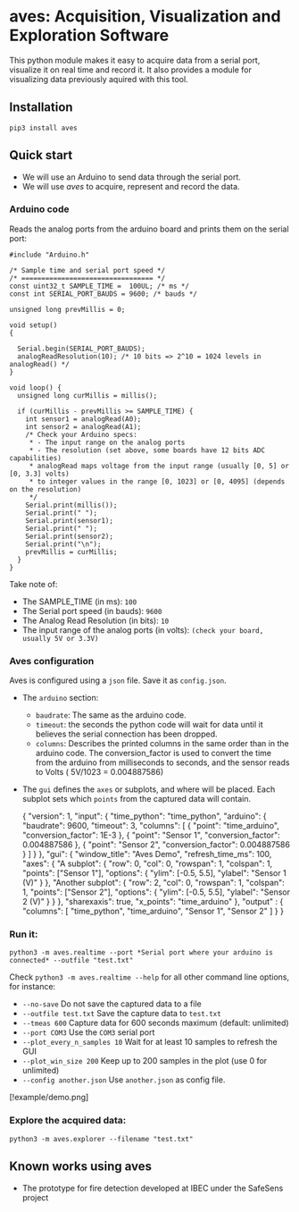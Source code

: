 # aves: Acquisition, Visualization and Exploration Software

This python module makes it easy to acquire data from a serial port, visualize it
on real time and record it. It also provides a module for visualizing data previously
aquired with this tool.

## Installation

    pip3 install aves

## Quick start

- We will use an Arduino to send data through the serial port.
- We will use *aves* to acquire, represent and record the data.

### Arduino code

Reads the analog ports from the arduino board and prints them on the serial port:

    #include "Arduino.h"
    
    /* Sample time and serial port speed */
    /* ================================= */
    const uint32_t SAMPLE_TIME =  100UL; /* ms */
    const int SERIAL_PORT_BAUDS = 9600; /* bauds */
    
    unsigned long prevMillis = 0;
    
    void setup()
    {
    
      Serial.begin(SERIAL_PORT_BAUDS);
      analogReadResolution(10); /* 10 bits => 2^10 = 1024 levels in analogRead() */
    }
    
    void loop() {
      unsigned long curMillis = millis();
    
      if (curMillis - prevMillis >= SAMPLE_TIME) {
        int sensor1 = analogRead(A0);
        int sensor2 = analogRead(A1);
        /* Check your Arduino specs:
         * - The input range on the analog ports
         * - The resolution (set above, some boards have 12 bits ADC capabilities)
         * analogRead maps voltage from the input range (usually [0, 5] or [0, 3.3] volts)
         * to integer values in the range [0, 1023] or [0, 4095] (depends on the resolution)
         */
        Serial.print(millis());
        Serial.print(" ");
        Serial.print(sensor1);
        Serial.print(" ");
        Serial.print(sensor2);
        Serial.print("\n");
        prevMillis = curMillis;
      }
    }

Take note of:
- The SAMPLE_TIME (in ms): `100`
- The Serial port speed (in bauds): `9600`
- The Analog Read Resolution (in bits): `10`
- The input range of the analog ports (in volts): `(check your board, usually 5V or 3.3V)`

### Aves configuration

Aves is configured using a `json` file. Save it as `config.json`.

- The `arduino` section:
  * `baudrate`: The same as the arduino code.
  * `timeout`: the seconds the python code will wait for data until it believes the serial connection has been dropped.
  * `columns`: Describes the printed columns in the same order than in the arduino code. The conversion_factor is used to convert
               the time from the arduino from milliseconds to seconds, and the sensor reads to Volts ( 5V/1023 = 0.004887586)
- The `gui` defines the `axes` or subplots, and where will be placed. Each subplot sets which `points` from the captured data will contain.


    {
      "version": 1,
      "input": {
        "time_python": "time_python",
        "arduino": {
          "baudrate": 9600,
          "timeout": 3,
          "columns": [
            {
              "point": "time_arduino",
              "conversion_factor": 1E-3
            },
            {
              "point": "Sensor 1",
              "conversion_factor": 0.004887586
            },
            {
              "point": "Sensor 2",
              "conversion_factor": 0.004887586
            }
          ]
        }
      },
      "gui": {
        "window_title": "Aves Demo",
        "refresh_time_ms": 100,
        "axes": {
          "A subplot": {
            "row": 0,
            "col": 0,
            "rowspan": 1,
            "colspan": 1,
            "points": ["Sensor 1"],
            "options": {
              "ylim": [-0.5, 5.5],
              "ylabel": "Sensor 1 (V)"
            }
          },
          "Another subplot": {
            "row": 2,
            "col": 0,
            "rowspan": 1,
            "colspan": 1,
            "points": ["Sensor 2"],
            "options": {
              "ylim": [-0.5, 5.5],
              "ylabel": "Sensor 2 (V)"
            }
          }
        },
       "sharexaxis": true,
       "x_points": "time_arduino"
      },
      "output" : {
        "columns": [
          "time_python", "time_arduino", "Sensor 1", "Sensor 2"
        ]
      }
    }

### Run it:

    python3 -m aves.realtime --port *Serial port where your arduino is connected* --outfile "test.txt"

Check `python3 -m aves.realtime --help` for all other command line options, for instance:

- `--no-save` Do not save the captured data to a file
- `--outfile test.txt` Save the capture data to `test.txt`
- `--tmeas 600` Capture data for 600 seconds maximum (default: unlimited)
- `--port COM3` Use the `COM3` serial port
- `--plot_every_n_samples 10` Wait for at least 10 samples to refresh the GUI
- `--plot_win_size 200` Keep up to 200 samples in the plot (use 0 for unlimited)
- `--config another.json` Use `another.json` as config file.

[!example/demo.png]

### Explore the acquired data:

    python3 -m aves.explorer --filename "test.txt"


## Known works using aves

- The prototype for fire detection developed at IBEC under the SafeSens project
